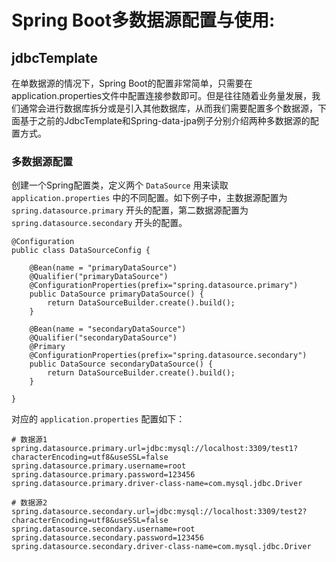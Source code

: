 # Spring Boot多数据源配置与使用:
## jdbcTemplate

在单数据源的情况下，Spring Boot的配置非常简单，只需要在application.properties文件中配置连接参数即可。但是往往随着业务量发展，我们通常会进行数据库拆分或是引入其他数据库，从而我们需要配置多个数据源，下面基于之前的JdbcTemplate和Spring-data-jpa例子分别介绍两种多数据源的配置方式。

### 多数据源配置

创建一个Spring配置类，定义两个 `DataSource` 用来读取 `application.properties` 中的不同配置。如下例子中，主数据源配置为 `spring.datasource.primary` 开头的配置，第二数据源配置为 `spring.datasource.secondary` 开头的配置。

```
@Configuration
public class DataSourceConfig {

    @Bean(name = "primaryDataSource")
    @Qualifier("primaryDataSource")
    @ConfigurationProperties(prefix="spring.datasource.primary")
    public DataSource primaryDataSource() {
        return DataSourceBuilder.create().build();
    }

    @Bean(name = "secondaryDataSource")
    @Qualifier("secondaryDataSource")
    @Primary
    @ConfigurationProperties(prefix="spring.datasource.secondary")
    public DataSource secondaryDataSource() {
        return DataSourceBuilder.create().build();
    }

}
```
对应的 `application.properties` 配置如下：

```
# 数据源1
spring.datasource.primary.url=jdbc:mysql://localhost:3309/test1?characterEncoding=utf8&useSSL=false
spring.datasource.primary.username=root
spring.datasource.primary.password=123456
spring.datasource.primary.driver-class-name=com.mysql.jdbc.Driver

# 数据源2
spring.datasource.secondary.url=jdbc:mysql://localhost:3309/test2?characterEncoding=utf8&useSSL=false
spring.datasource.secondary.username=root
spring.datasource.secondary.password=123456
spring.datasource.secondary.driver-class-name=com.mysql.jdbc.Driver
```